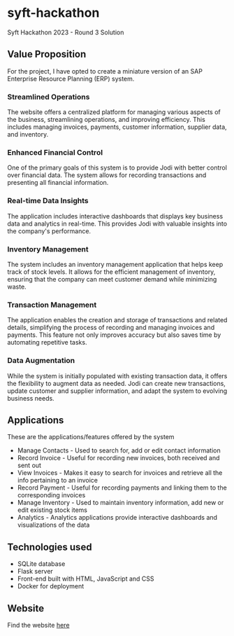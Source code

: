 # syft-hackathon
Syft Hackathon 2023 - Round 3 Solution

## Value Proposition
For the project, I have opted to create a miniature version of an SAP Enterprise Resource Planning (ERP) system.  

### Streamlined Operations
The website offers a centralized platform for managing various aspects of the business, streamlining operations, and improving efficiency. This includes managing invoices, payments, customer information, supplier data, and inventory.

### Enhanced Financial Control
One of the primary goals of this system is to provide Jodi with better control over financial data. The system allows for recording transactions and presenting all financial information. 

### Real-time Data Insights
The application includes interactive dashboards that displays key business data and analytics in real-time. This provides Jodi with valuable insights into the company's performance.

### Inventory Management
The system includes an inventory management application that helps keep track of stock levels. It allows for the efficient management of inventory, ensuring that the company can meet customer demand while minimizing waste.

### Transaction Management
The application enables the creation and storage of transactions and related details, simplifying the process of recording and managing invoices and payments. This feature not only improves accuracy but also saves time by automating repetitive tasks.

### Data Augmentation
While the system is initially populated with existing transaction data, it offers the flexibility to augment data as needed. Jodi can create new transactions, update customer and supplier information, and adapt the system to evolving business needs.

## Applications
These are the applications/features offered by the system

- Manage Contacts - Used to search for, add or edit contact information
- Record Invoice - Useful for recording new invoices, both received and sent out
- View Invoices - Makes it easy to search for invoices and retrieve all the info pertaining to an invoice
- Record Payment - Useful for recording payments and linking them to the corresponding invoices
- Manage Inventory - Used to maintain inventory information, add new or edit existing stock items
- Analytics - Analytics applications provide interactive dashboards and visualizations of the data

## Technologies used
- SQLite database
- Flask server
- Front-end built with HTML, JavaScript and CSS
- Docker for deployment

## Website
Find the website [here](https://syft-hackathon.2mm3rks41bo6m.eu-west-2.cs.amazonlightsail.com/) 


